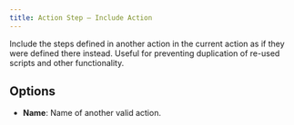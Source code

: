 ```yaml
---
title: Action Step – Include Action
---
```


Include the steps defined in another action in the current action as if they were defined there instead. Useful for preventing duplication of re-used scripts and other functionality.

## Options

- **Name**: Name of another valid action.
